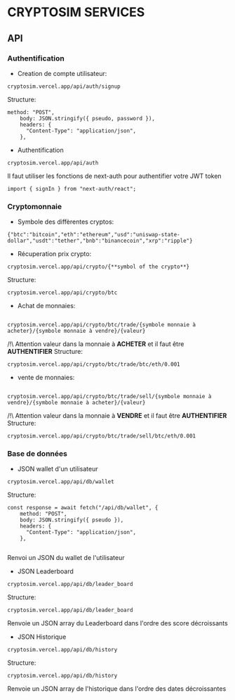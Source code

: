# CRYPTOSIM SERVICES
## API


### Authentification

- Creation de compte utilisateur:
```
cryptosim.vercel.app/api/auth/signup
```
Structure:
```
method: "POST",
    body: JSON.stringify({ pseudo, password }),
    headers: {
      "Content-Type": "application/json",
    },
```

- Authentification
```
cryptosim.vercel.app/api/auth
```
Il faut utiliser les fonctions de next-auth pour authentifier votre JWT token
```
import { signIn } from "next-auth/react";
```



### Cryptomonnaie
- Symbole des diffèrentes cryptos:
```
{"btc":"bitcoin","eth":"ethereum","usd":"uniswap-state-dollar","usdt":"tether","bnb":"binancecoin","xrp":"ripple"}
```

- Récuperation prix crypto:
```
cryptosim.vercel.app/api/crypto/{**symbol of the crypto**}
```
Structure: 
```
cryptosim.vercel.app/api/crypto/btc
```

- Achat de monnaies:
```

cryptosim.vercel.app/api/crypto/btc/trade/{symbole monnaie à acheter}/{symbole monnaie à vendre}/{valeur}

```
/!\ Attention valeur dans la monnaie à **ACHETER** et il faut être **AUTHENTIFIER**
Structure:
```
cryptosim.vercel.app/api/crypto/btc/trade/btc/eth/0.001
```

- vente de monnaies:
```

cryptosim.vercel.app/api/crypto/btc/trade/sell/{symbole monnaie à vendre}/{symbole monnaie à acheter}/{valeur}

```
/!\ Attention valeur dans la monnaie à **VENDRE** et il faut être **AUTHENTIFIER**
Structure:
```
cryptosim.vercel.app/api/crypto/btc/trade/sell/btc/eth/0.001
```

### Base de données

- JSON wallet d'un utilisateur
```
cryptosim.vercel.app/api/db/wallet
```
Structure:
```
const response = await fetch("/api/db/wallet", {
    method: "POST",
    body: JSON.stringify({ pseudo }),
    headers: {
      "Content-Type": "application/json",
    },
    
```
Renvoi un JSON du wallet de l'utilisateur

- JSON Leaderboard
```
cryptosim.vercel.app/api/db/leader_board
```
Structure:
```
cryptosim.vercel.app/api/db/leader_board

```
Renvoie un JSON array du Leaderboard dans l'ordre des score décroissants 

- JSON Historique
```
cryptosim.vercel.app/api/db/history
```
Structure:
```
cryptosim.vercel.app/api/db/history

```
Renvoie un JSON array de l'historique dans l'ordre des dates décroissantes







